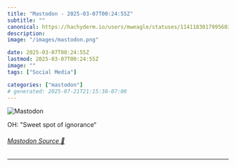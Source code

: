 ```yaml
---
title: "Mastodon - 2025-03-07T00:24:55Z"
subtitle: ""
canonical: https://hachyderm.io/users/mweagle/statuses/114118301799560365
description:
image: "/images/mastodon.png"

date: 2025-03-07T00:24:55Z
lastmod: 2025-03-07T00:24:55Z
image: ""
tags: ["Social Media"]

categories: ["mastodon"]
# generated: 2025-07-21T21:15:38-07:00
---
```

![Mastodon](/images/mastodon.png)

<p>OH: &quot;Sweet spot of ignorance“</p>


###### [Mastodon Source 🐘](https://hachyderm.io/@mweagle/114118301799560365)

___
